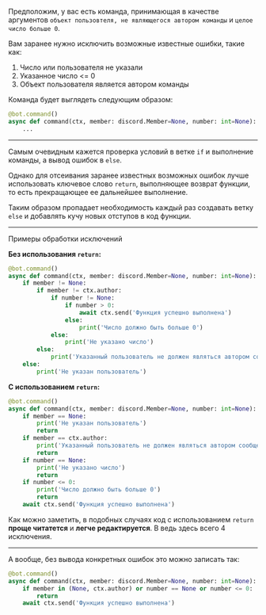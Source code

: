 Предположим, у вас есть команда, принимающая в качестве аргументов `объект пользовтеля, не являющегося автором команды` и `целое число больше 0`.

Вам заранее нужно исключить возможные известные ошибки, такие как:

1. Число или пользователя не указали
2. Указанное число <= 0
3. Объект пользователя является автором команды

Команда будет выглядеть следующим образом:
```py
@bot.command()
async def command(ctx, member: discord.Member=None, number: int=None):
    ...
```

---

Самым очевидным кажется проверка условий в ветке `if` и выполнение команды, а вывод ошибок в `else`.

Однако для отсеивания заранее известных возможных ошибок лучше использовать ключевое слово `return`, выполняющее возврат функции, то есть прекращающее ее дальнейшее выполнение. 

Таким образом пропадает необходимость каждый раз создавать ветку `else` и добавлять кучу новых отступов в код функции.

---

Примеры обработки исключений

**Без использования `return`:**
```py
@bot.command()
async def command(ctx, member: discord.Member=None, number: int=None):
	if member != None:
		if member != ctx.author:
			if number != None:
				if number > 0:
					await ctx.send('Функция успешно выполнена')
				else:
					print('Число должно быть больше 0')
			else:
				print('Не указано число')
		else:
			print('Указанный пользователь не должен являться автором сообщения')
	else:
		print('Не указан пользователь')
```

**С использованием `return`:**
```py
@bot.command()
async def command(ctx, member: discord.Member=None, number: int=None):
	if member == None:
		print('Не указан пользователь')
		return
	if member == ctx.author:
		print('Указанный пользователь не должен являться автором сообщения')
		return
	if number == None:
		print('Не указано число')
		return
	if number <= 0:
		print('Число должно быть больше 0')
		return
	await ctx.send('Функция успешно выполнена')	
```

Как можно заметить, в подобных случаях код с использованием `return` **проще читатется** и **легче редактируется**. В ведь здесь всего 4 исключения.

---

А вообще, без вывода конкретных ошибок это можно записать так:
```py
@bot.command()
async def command(ctx, member: discord.Member=None, number: int=None):
	if member in (None, ctx.author) or number == None or number <= 0:
		return
	await ctx.send('Функция успешно выполнена')	
```
